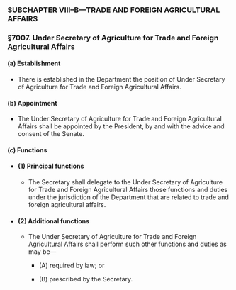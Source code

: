### SUBCHAPTER VIII–B—TRADE AND FOREIGN AGRICULTURAL AFFAIRS

### §7007. Under Secretary of Agriculture for Trade and Foreign Agricultural Affairs
#### (a) Establishment
* There is established in the Department the position of Under Secretary of Agriculture for Trade and Foreign Agricultural Affairs.

#### (b) Appointment
* The Under Secretary of Agriculture for Trade and Foreign Agricultural Affairs shall be appointed by the President, by and with the advice and consent of the Senate.

#### (c) Functions
* #### (1) Principal functions
  * The Secretary shall delegate to the Under Secretary of Agriculture for Trade and Foreign Agricultural Affairs those functions and duties under the jurisdiction of the Department that are related to trade and foreign agricultural affairs.

* #### (2) Additional functions
  * The Under Secretary of Agriculture for Trade and Foreign Agricultural Affairs shall perform such other functions and duties as may be—

    * (A) required by law; or

    * (B) prescribed by the Secretary.